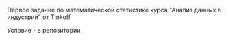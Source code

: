 Первое задание по математической статистике курса "Анализ данных в индустрии" от Tinkoff

Условие - в репозитории.

